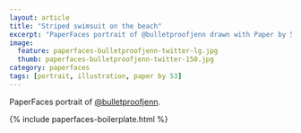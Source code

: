 ```yaml
---
layout: article
title: "Striped swimsuit on the beach"
excerpt: "PaperFaces portrait of @bulletproofjenn drawn with Paper by 53 on an iPad."
image: 
  feature: paperfaces-bulletproofjenn-twitter-lg.jpg
  thumb: paperfaces-bulletproofjenn-twitter-150.jpg
category: paperfaces
tags: [portrait, illustration, paper by 53]
---
```


PaperFaces portrait of [@bulletproofjenn](http://twitter.com/bulletproofjenn).

{% include paperfaces-boilerplate.html %}